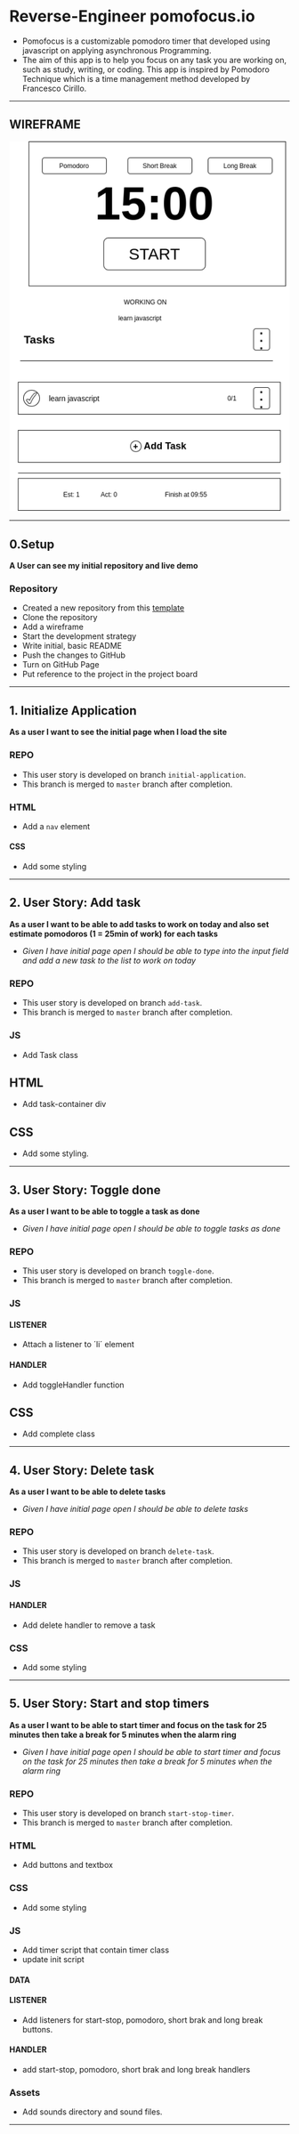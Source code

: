 # Reverse-Engineer pomofocus.io

- Pomofocus is a customizable pomodoro timer that developed using javascript on applying asynchronous Programming.
- The aim of this app is to help you focus on any task you are working on, such as study, writing, or coding. This app is inspired by Pomodoro Technique which is a time management method developed by Francesco Cirillo.

---

## WIREFRAME

![wireframe](../public/assets/images/wireframe-pomofocus.png)

---

## 0.Setup

**A User can see my initial repository and live demo**

### Repository

- Created a new repository from this [template](https://github.com/HackYourFutureBelgium/starter-basic-import-export)
- Clone the repository
- Add a wireframe
- Start the development strategy
- Write initial, basic README
- Push the changes to GitHub
- Turn on GitHub Page
- Put reference to the project in the project board

---

## 1. Initialize Application

__As a user I want to see the initial page when I load the site__

### REPO

- This user story is developed on branch `initial-application`.
- This branch is merged to `master` branch after completion.

### HTML
- Add a `nav` element

#### CSS
- Add some styling
---

## 2. User Story: Add task

__As a user I want to be able to add tasks to work on today and also set estimate pomodoros (1 = 25min of work) for each tasks__

- _Given I have initial page open I should be able to type into the input field and add a new task to the list to work on today_

### REPO

- This user story is developed on branch `add-task`.
- This branch is merged to `master` branch after completion.

### JS

- Add Task class

## HTML

- Add task-container div

## CSS

- Add some styling.

---

## 3. User Story: Toggle done

__As a user I want to be able to toggle a task as done__

- _Given I have initial page open I should be able to toggle tasks as done_

### REPO

- This user story is developed on branch `toggle-done`.
- This branch is merged to `master` branch after completion.

### JS

#### LISTENER

- Attach a listener to ´li´ element

#### HANDLER

- Add toggleHandler function

## CSS

- Add complete class

---

## 4. User Story: Delete task

__As a user I want to be able to delete tasks__

- _Given I have initial page open I should be able to delete tasks_

### REPO

- This user story is developed on branch `delete-task`.
- This branch is merged to `master` branch after completion.

### JS

#### HANDLER

- Add delete handler to remove a task

### CSS

- Add some styling

---

## 5. User Story: Start and stop timers

__As a user I want to be able to start timer and focus on the task for 25 minutes then take a break for 5 minutes when the alarm ring__

- _Given I have initial page open I should be able to start timer and focus on the task for 25 minutes then take a break for 5 minutes when the alarm ring_

### REPO

- This user story is developed on branch `start-stop-timer`.
- This branch is merged to `master` branch after completion.

### HTML
- Add buttons and textbox

### CSS
- Add some styling

### JS
- Add timer script that contain timer class
- update init script

#### DATA

#### LISTENER
- Add listeners for start-stop, pomodoro, short brak and long break buttons.

#### HANDLER
- add start-stop, pomodoro, short brak and long break handlers

### Assets
- Add sounds directory and sound files.

---

